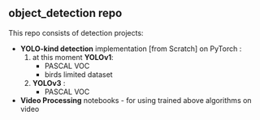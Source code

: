 ## object_detection repo
This repo consists of detection projects:
* **YOLO-kind detection** implementation [from Scratch] on PyTorch :
  1. at this moment **YOLOv1**:
     * PASCAL VOC
     * birds limited dataset
  2. **YOLOv3** :
     * PASCAL VOC
* **Video Processing** notebooks - for using trained above algorithms on video
